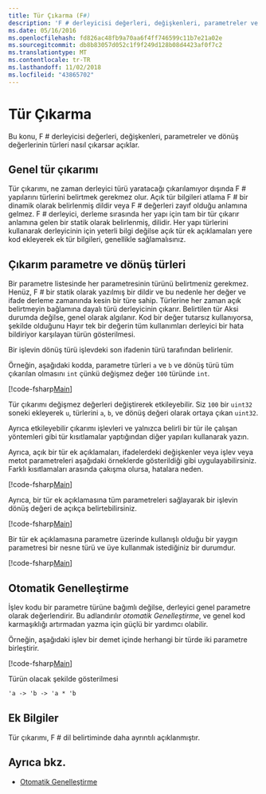 ```yaml
---
title: Tür Çıkarma (F#)
description: 'F # derleyicisi değerleri, değişkenleri, parametreler ve dönüş değerlerinin türleri nasıl çıkarsar öğrenin.'
ms.date: 05/16/2016
ms.openlocfilehash: fd826ac48fb9a70aa6f4ff746599c11b7e21a02e
ms.sourcegitcommit: db8b83057d052c1f9f249d128b08d4423af0f7c2
ms.translationtype: MT
ms.contentlocale: tr-TR
ms.lasthandoff: 11/02/2018
ms.locfileid: "43865702"
---
```

# <a name="type-inference"></a>Tür Çıkarma

Bu konu, F # derleyicisi değerleri, değişkenleri, parametreler ve dönüş değerlerinin türleri nasıl çıkarsar açıklar.

## <a name="type-inference-in-general"></a>Genel tür çıkarımı

Tür çıkarımı, ne zaman derleyici türü yaratacağı çıkarılamıyor dışında F # yapılarını türlerini belirtmek gerekmez olur. Açık tür bilgileri atlama F # bir dinamik olarak belirlenmiş dildir veya F # değerleri zayıf olduğu anlamına gelmez. F # derleyici, derleme sırasında her yapı için tam bir tür çıkarır anlamına gelen bir statik olarak belirlenmiş, dilidir. Her yapı türlerini kullanarak derleyicinin için yeterli bilgi değilse açık tür ek açıklamaları yere kod ekleyerek ek tür bilgileri, genellikle sağlamalısınız.

## <a name="inference-of-parameter-and-return-types"></a>Çıkarım parametre ve dönüş türleri

Bir parametre listesinde her parametresinin türünü belirtmeniz gerekmez. Henüz, F # bir statik olarak yazılmış bir dildir ve bu nedenle her değer ve ifade derleme zamanında kesin bir türe sahip. Türlerine her zaman açık belirtmeyin bağlamına dayalı türü derleyicinin çıkarır. Belirtilen tür Aksi durumda değilse, genel olarak algılanır. Kod bir değer tutarsız kullanıyorsa, şekilde olduğunu Hayır tek bir değerin tüm kullanımları derleyici bir hata bildiriyor karşılayan türün gösterilmesi.

Bir işlevin dönüş türü işlevdeki son ifadenin türü tarafından belirlenir.

Örneğin, aşağıdaki kodda, parametre türleri `a` ve `b` ve dönüş türü tüm çıkarılan olmasını `int` çünkü değişmez değer `100` türünde `int`.

[!code-fsharp[Main](../../../samples/snippets/fsharp/lang-ref-3/snippet301.fs)]

Tür çıkarımı değişmez değerleri değiştirerek etkileyebilir. Siz `100` bir `uint32` soneki ekleyerek `u`, türlerini `a`, `b`, ve dönüş değeri olarak ortaya çıkan `uint32`.

Ayrıca etkileyebilir çıkarımı işlevleri ve yalnızca belirli bir tür ile çalışan yöntemleri gibi tür kısıtlamalar yaptığından diğer yapıları kullanarak yazın.

Ayrıca, açık bir tür ek açıklamaları, ifadelerdeki değişkenler veya işlev veya metot parametreleri aşağıdaki örneklerde gösterildiği gibi uygulayabilirsiniz. Farklı kısıtlamaları arasında çakışma olursa, hatalara neden.

[!code-fsharp[Main](../../../samples/snippets/fsharp/lang-ref-3/snippet302.fs)]

Ayrıca, bir tür ek açıklamasına tüm parametreleri sağlayarak bir işlevin dönüş değeri de açıkça belirtebilirsiniz.

[!code-fsharp[Main](../../../samples/snippets/fsharp/lang-ref-3/snippet303.fs)]

Bir tür ek açıklamasına parametre üzerinde kullanışlı olduğu bir yaygın parametresi bir nesne türü ve üye kullanmak istediğiniz bir durumdur.

[!code-fsharp[Main](../../../samples/snippets/fsharp/lang-ref-3/snippet304.fs)]

## <a name="automatic-generalization"></a>Otomatik Genelleştirme

İşlev kodu bir parametre türüne bağımlı değilse, derleyici genel parametre olarak değerlendirir. Bu adlandırılır *otomatik Genelleştirme*, ve genel kod karmaşıklığı artırmadan yazma için güçlü bir yardımcı olabilir.

Örneğin, aşağıdaki işlev bir demet içinde herhangi bir türde iki parametre birleştirir.

[!code-fsharp[Main](../../../samples/snippets/fsharp/lang-ref-3/snippet305.fs)]

Türün olacak şekilde gösterilmesi

```fsharp
'a -> 'b -> 'a * 'b
```

## <a name="additional-information"></a>Ek Bilgiler

Tür çıkarımı, F # dil belirtiminde daha ayrıntılı açıklanmıştır.

## <a name="see-also"></a>Ayrıca bkz.

- [Otomatik Genelleştirme](generics/automatic-generalization.md)
